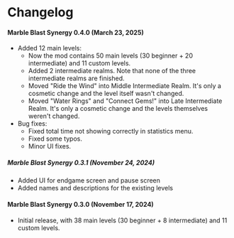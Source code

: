 # Changelog
#### Marble Blast Synergy 0.4.0 (March 23, 2025)
-  Added 12 main levels:
    -  Now the mod contains 50 main levels (30 beginner + 20 intermediate) and 11 custom levels.
    -  Added 2 intermediate realms. Note that none of the three intermediate realms are finished.
    -  Moved "Ride the Wind" into Middle Intermediate Realm. It's only a cosmetic change and the level itself wasn't changed.
    -  Moved "Water Rings" and "Connect Gems!" into Late Intermediate Realm. It's only a cosmetic change and the levels themselves weren't changed.
-  Bug fixes:
    -  Fixed total time not showing correctly in statistics menu.
    -  Fixed some typos.
    -  Minor UI fixes.
##### Marble Blast Synergy 0.3.1 (November 24, 2024)
-  Added UI for endgame screen and pause screen
-  Added names and descriptions for the existing levels
#### Marble Blast Synergy 0.3.0 (November 17, 2024)
-  Initial release, with 38 main levels (30 beginner + 8 intermediate) and 11 custom levels.